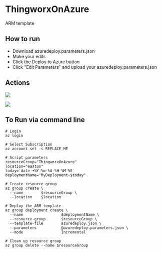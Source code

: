 # ThingworxOnAzure
ARM template

## How to run
* Download azuredeploy.parameters.json
* Make your edits
* Click the Deploy to Azure button
* Click "Edit Parameters" and upload your azuredeploy.parameters.json


## Actions
<a href="http://armviz.io/#/?load=https%3A%2F%2Fraw.githubusercontent.com%2Fkwhitehall%2FThingworxOnAzure%2Fmaster%2Fazuredeploy.json" target="_blank"><img src="http://armviz.io/visualizebutton.png"/></a>

<a href="https://portal.azure.com/#create/Microsoft.Template/uri/https%3A%2F%2Fraw.githubusercontent.com%2Fkwhitehall%2FThingworxOnAzure%2Fmaster%2Fazuredeploy.json" target="_blank">
    <img src="http://azuredeploy.net/deploybutton.png"/> 
</a>


## To Run via command line
```
# Login
az login

# Select Subscription
az account set -s REPLACE_ME

# Script parameters
resourceGroup="ThingworxOnAzure"
location="eastus"
today=`date +%Y-%m-%d-%H-%M-%S`
deploymentName="MyDeployment-$today"

# Create resource group
az group create \
  --name        $resourceGroup \
  --location    $location

# Deploy the ARM template
az group deployment create \
  --name                 $deploymentName \
  --resource-group       $resourceGroup \
  --template-file        azuredeploy.json \
  --parameters           @azuredeploy.parameters.json \
  --mode                 Incremental

# Clean up resource group
az group delete --name $resourceGroup
```

